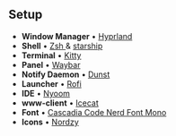 ## Setup
* **Window Manager** • [Hyprland ](https://github.com/hyprwm/Hyprland) 
* **Shell** • [Zsh ](https://www.zsh.org) & [starship](https://github.com/starship/starship) 
* **Terminal** • [Kitty ](https://sw.kovidgoyal.net/kitty/) 
* **Panel** • [Waybar ](https://packages.gentoo.org/packages/gui-apps/waybar) 
* **Notify Daemon** • [Dunst ](https://packages.gentoo.org/packages/x11-misc/dunst) 
* **Launcher** • [Rofi ](https://github.com/davatorium/rofi) 
* **IDE** • [Nyoom ](https://github.com/nyoom-engineering/nyoom.nvim)
* **www-client** • [Icecat ](https://git.savannah.gnu.org/cgit/gnuzilla.git)
* **Font** • [Cascadia Code Nerd Font Mono ](https://github.com/ryanoasis/nerd-fonts/releases)
* **Icons** • [Nordzy ](https://gpo.zugaina.org/x11-themes/nordzy-icon/USE)

